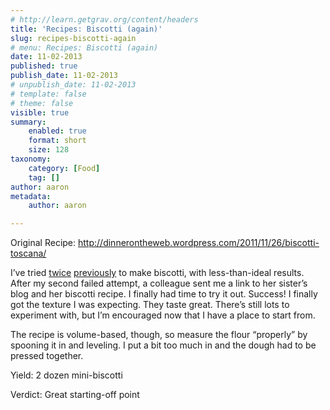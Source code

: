 ```yaml
---
# http://learn.getgrav.org/content/headers
title: 'Recipes: Biscotti (again)'
slug: recipes-biscotti-again
# menu: Recipes: Biscotti (again)
date: 11-02-2013
published: true
publish_date: 11-02-2013
# unpublish_date: 11-02-2013
# template: false
# theme: false
visible: true
summary:
    enabled: true
    format: short
    size: 128
taxonomy:
    category: [Food]
    tag: []
author: aaron
metadata:
    author: aaron

---
```


Original Recipe: <http://dinnerontheweb.wordpress.com/2011/11/26/biscotti-toscana/>

I’ve tried [twice](../recipes-chocolate-hazelnut-biscotti "Recipes: Chocolate Hazelnut Biscotti") [previously](../recipes-christmas-2012-baking-plates "Recipes: Christmas 2012: Baking Plates") to make biscotti, with less-than-ideal results. After my second failed attempt, a colleague sent me a link to her sister’s blog and her biscotti recipe. I finally had time to try it out. Success! I finally got the texture I was expecting. They taste great. There’s still lots to experiment with, but I’m encouraged now that I have a place to start from.

The recipe is volume-based, though, so measure the flour “properly” by spooning it in and leveling. I put a bit too much in and the dough had to be pressed together.

Yield: 2 dozen mini-biscotti

Verdict: Great starting-off point
